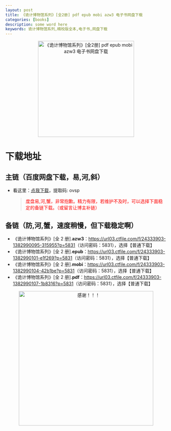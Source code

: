 ```yaml
---
layout: post
title: 《诡计博物馆系列》[全2册] pdf epub mobi azw3 电子书网盘下载
categories: [books]
description: some word here
keywords: 诡计博物馆系列,精校版全本,电子书,网盘下载
---
```


<div align="center"><img src="https://qweree.cn/wp-content/uploads/2024/10/gui-ji-bo-wu-guan-xi-lie-tuya.jpg" alt="《诡计博物馆系列》[全2册] pdf epub mobi azw3 电子书网盘下载" width="300px" height="auto"></div>

# 下载地址

## 主链（百度网盘下载，易,河,斜）

- 看这里：[点我下载](https://pan.baidu.com/s/1iMXUbSbtZQZjDcqDmnWUyw?pwd=ovsp)，提取码: ovsp

  > <p style="color:red" >度盘易,河,蟹，非常抱歉。精力有限，若维护不及时，可以选择下面稳定的备链下载。（或留言让博主补链）</p>

## 备链（防,河,蟹，速度稍慢，但下载稳定啊）

- 《诡计博物馆系列》[全 2 册].**azw3**：<https://url03.ctfile.com/f/24333903-1382990095-315955?p=5831>（访问密码：5831），选择【普通下载】
- 《诡计博物馆系列》[全 2 册].**epub**：<https://url03.ctfile.com/f/24333903-1382990101-e1f269?p=5831>（访问密码：5831），选择【普通下载】
- 《诡计博物馆系列》[全 2 册].**mobi**：<https://url03.ctfile.com/f/24333903-1382990104-42b1be?p=5831>（访问密码：5831），选择【普通下载】
- 《诡计博物馆系列》[全 2 册].**pdf**：<https://url03.ctfile.com/f/24333903-1382990107-1b8316?p=5831>（访问密码：5831），选择【普通下载】

<div align="center"><img src="https://pic.imgdb.cn/item/6707df6bd29ded1a8ce37031.gif" alt="感谢！！！" width="420px" height="auto"/></div>
